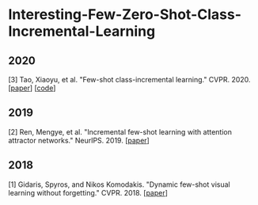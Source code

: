 # Interesting-Few-Zero-Shot-Class-Incremental-Learning


## 2020
[3] Tao, Xiaoyu, et al. "Few-shot class-incremental learning." CVPR. 2020. [[paper](https://openaccess.thecvf.com/content_CVPR_2020/papers/Tao_Few-Shot_Class-Incremental_Learning_CVPR_2020_paper.pdf)] [[code](https://github.com/xyutao/fscil)]

## 2019 
[2] Ren, Mengye, et al. "Incremental few-shot learning with attention attractor networks." NeurIPS. 2019. [[paper](https://proceedings.neurips.cc/paper_files/paper/2019/file/e833e042f509c996b1b25324d56659fb-Paper.pdf)]

## 2018
[1] Gidaris, Spyros, and Nikos Komodakis. "Dynamic few-shot visual learning without forgetting." CVPR. 2018. [[paper](https://openaccess.thecvf.com/content_cvpr_2018/papers/Gidaris_Dynamic_Few-Shot_Visual_CVPR_2018_paper.pdf)]

